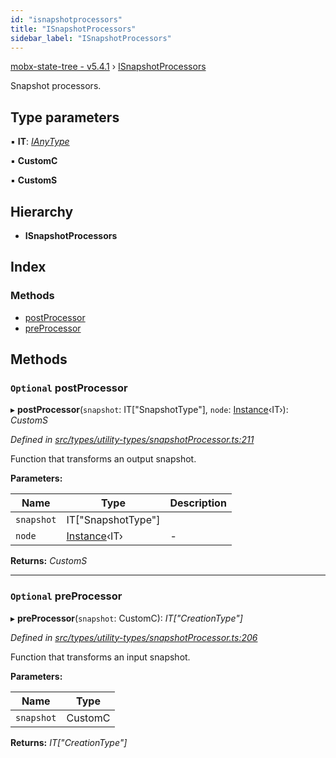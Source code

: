 ```yaml
---
id: "isnapshotprocessors"
title: "ISnapshotProcessors"
sidebar_label: "ISnapshotProcessors"
---
```


[mobx-state-tree - v5.4.1](../index.md) › [ISnapshotProcessors](isnapshotprocessors.md)

Snapshot processors.

## Type parameters

▪ **IT**: *[IAnyType](ianytype.md)*

▪ **CustomC**

▪ **CustomS**

## Hierarchy

* **ISnapshotProcessors**

## Index

### Methods

* [postProcessor](isnapshotprocessors.md#optional-postprocessor)
* [preProcessor](isnapshotprocessors.md#optional-preprocessor)

## Methods

### `Optional` postProcessor

▸ **postProcessor**(`snapshot`: IT["SnapshotType"], `node`: [Instance](../index.md#instance)‹IT›): *CustomS*

*Defined in [src/types/utility-types/snapshotProcessor.ts:211](https://github.com/mobxjs/mobx-state-tree/blob/01dd4acf/src/types/utility-types/snapshotProcessor.ts#L211)*

Function that transforms an output snapshot.

**Parameters:**

Name | Type | Description |
------ | ------ | ------ |
`snapshot` | IT["SnapshotType"] |   |
`node` | [Instance](../index.md#instance)‹IT› | - |

**Returns:** *CustomS*

___

### `Optional` preProcessor

▸ **preProcessor**(`snapshot`: CustomC): *IT["CreationType"]*

*Defined in [src/types/utility-types/snapshotProcessor.ts:206](https://github.com/mobxjs/mobx-state-tree/blob/01dd4acf/src/types/utility-types/snapshotProcessor.ts#L206)*

Function that transforms an input snapshot.

**Parameters:**

Name | Type |
------ | ------ |
`snapshot` | CustomC |

**Returns:** *IT["CreationType"]*
